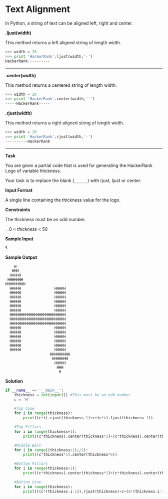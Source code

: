 # Text Alignment

In Python, a string of text can be aligned left, right and center.

__.ljust(width)__

This method returns a left aligned string of length width.

```python
>>> width = 20
>>> print 'HackerRank'.ljust(width,'-')
HackerRank----------  
```
---

__.center(width)__

This method returns a centered string of length width.

```python
>>> width = 20
>>> print 'HackerRank'.center(width,'-')
-----HackerRank-----
```

__.rjust(width)__

This method returns a right aligned string of length width.

```python
>>> width = 20
>>> print 'HackerRank'.rjust(width,'-')
----------HackerRank
```
---

__Task__

You are given a partial code that is used for generating the HackerRank Logo of variable thickness.

Your task is to replace the blank (```______```) with rjust, ljust or center.

__Input Format__

A single line containing the thickness value for the logo.

__Constraints__

The thickness must be an odd number.

__0 < _thickness_ < 50

__Sample Input__

```
5
```

__Sample Output__

```
    H    
   HHH   
  HHHHH  
 HHHHHHH 
HHHHHHHHH
  HHHHH               HHHHH             
  HHHHH               HHHHH             
  HHHHH               HHHHH             
  HHHHH               HHHHH             
  HHHHH               HHHHH             
  HHHHH               HHHHH             
  HHHHHHHHHHHHHHHHHHHHHHHHH   
  HHHHHHHHHHHHHHHHHHHHHHHHH   
  HHHHHHHHHHHHHHHHHHHHHHHHH   
  HHHHH               HHHHH             
  HHHHH               HHHHH             
  HHHHH               HHHHH             
  HHHHH               HHHHH             
  HHHHH               HHHHH             
  HHHHH               HHHHH             
                    HHHHHHHHH 
                     HHHHHHH  
                      HHHHH   
                       HHH    
                        H 
```

__Solution__

```python
if __name__ == '__main__':
    thickness = int(input()) #This must be an odd number
    c = 'H'

    #Top Cone
    for i in range(thickness):
        print((c*i).rjust(thickness-1)+c+(c*i).ljust(thickness-1))

    #Top Pillars
    for i in range(thickness+1):
        print((c*thickness).center(thickness*2)+(c*thickness).center(thickness*6))

    #Middle Belt
    for i in range((thickness+1)//2):
        print((c*thickness*5).center(thickness*6))

    #Bottom Pillars
    for i in range(thickness+1):
        print((c*thickness).center(thickness*2)+(c*thickness).center(thickness*6))

    #Bottom Cone
    for i in range(thickness):
        print(((c*(thickness-i-1)).rjust(thickness)+c+(c*(thickness-i-1)).ljust(thickness)).rjust(thickness*6))
```

